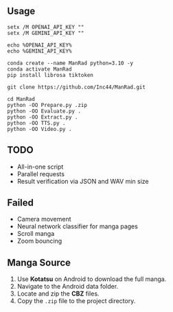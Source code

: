 ## Usage
```
setx /M OPENAI_API_KEY ""
setx /M GEMINI_API_KEY ""
```

```
echo %OPENAI_API_KEY%
echo %GEMINI_API_KEY%
```

```
conda create --name ManRad python=3.10 -y
conda activate ManRad
pip install librosa tiktoken
```

```
git clone https://github.com/Inc44/ManRad.git
```

```
cd ManRad
python -OO Prepare.py .zip
python -OO Evaluate.py .
python -OO Extract.py .
python -OO TTS.py .
python -OO Video.py .
```
## TODO
- All-in-one script
- Parallel requests
- Result verification via JSON and WAV min size

## Failed
- Camera movement
- Neural network classifier for manga pages
- Scroll manga
- Zoom bouncing

## Manga Source
1. Use **Kotatsu** on Android to download the full manga.
2. Navigate to the Android data folder.
3. Locate and zip the **CBZ** files.
4. Copy the `.zip` file to the project directory.